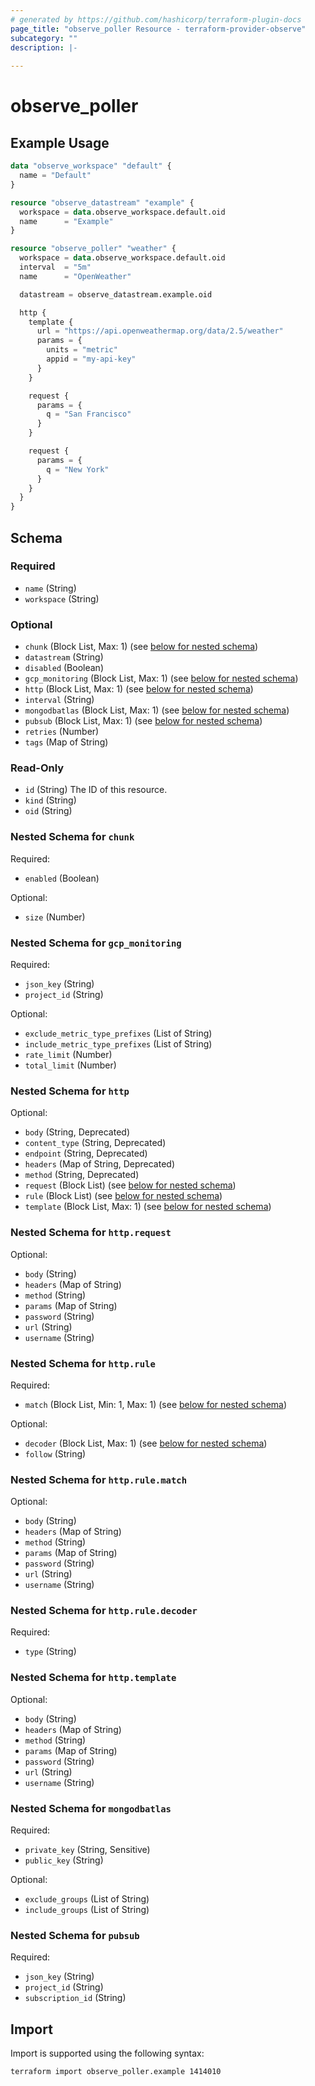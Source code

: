 ```yaml
---
# generated by https://github.com/hashicorp/terraform-plugin-docs
page_title: "observe_poller Resource - terraform-provider-observe"
subcategory: ""
description: |-
  
---
```

# observe_poller


## Example Usage
```terraform
data "observe_workspace" "default" {
  name = "Default"
}

resource "observe_datastream" "example" {
  workspace = data.observe_workspace.default.oid
  name      = "Example"
}

resource "observe_poller" "weather" {
  workspace = data.observe_workspace.default.oid
  interval  = "5m"
  name      = "OpenWeather"

  datastream = observe_datastream.example.oid

  http {
    template {
      url = "https://api.openweathermap.org/data/2.5/weather"
      params = {
        units = "metric"
        appid = "my-api-key"
      }
    }

    request {
      params = {
        q = "San Francisco"
      }
    }

    request {
      params = {
        q = "New York"
      }
    }
  }
}
```
<!-- schema generated by tfplugindocs -->
## Schema

### Required

- `name` (String)
- `workspace` (String)

### Optional

- `chunk` (Block List, Max: 1) (see [below for nested schema](#nestedblock--chunk))
- `datastream` (String)
- `disabled` (Boolean)
- `gcp_monitoring` (Block List, Max: 1) (see [below for nested schema](#nestedblock--gcp_monitoring))
- `http` (Block List, Max: 1) (see [below for nested schema](#nestedblock--http))
- `interval` (String)
- `mongodbatlas` (Block List, Max: 1) (see [below for nested schema](#nestedblock--mongodbatlas))
- `pubsub` (Block List, Max: 1) (see [below for nested schema](#nestedblock--pubsub))
- `retries` (Number)
- `tags` (Map of String)

### Read-Only

- `id` (String) The ID of this resource.
- `kind` (String)
- `oid` (String)

<a id="nestedblock--chunk"></a>
### Nested Schema for `chunk`

Required:

- `enabled` (Boolean)

Optional:

- `size` (Number)


<a id="nestedblock--gcp_monitoring"></a>
### Nested Schema for `gcp_monitoring`

Required:

- `json_key` (String)
- `project_id` (String)

Optional:

- `exclude_metric_type_prefixes` (List of String)
- `include_metric_type_prefixes` (List of String)
- `rate_limit` (Number)
- `total_limit` (Number)


<a id="nestedblock--http"></a>
### Nested Schema for `http`

Optional:

- `body` (String, Deprecated)
- `content_type` (String, Deprecated)
- `endpoint` (String, Deprecated)
- `headers` (Map of String, Deprecated)
- `method` (String, Deprecated)
- `request` (Block List) (see [below for nested schema](#nestedblock--http--request))
- `rule` (Block List) (see [below for nested schema](#nestedblock--http--rule))
- `template` (Block List, Max: 1) (see [below for nested schema](#nestedblock--http--template))

<a id="nestedblock--http--request"></a>
### Nested Schema for `http.request`

Optional:

- `body` (String)
- `headers` (Map of String)
- `method` (String)
- `params` (Map of String)
- `password` (String)
- `url` (String)
- `username` (String)


<a id="nestedblock--http--rule"></a>
### Nested Schema for `http.rule`

Required:

- `match` (Block List, Min: 1, Max: 1) (see [below for nested schema](#nestedblock--http--rule--match))

Optional:

- `decoder` (Block List, Max: 1) (see [below for nested schema](#nestedblock--http--rule--decoder))
- `follow` (String)

<a id="nestedblock--http--rule--match"></a>
### Nested Schema for `http.rule.match`

Optional:

- `body` (String)
- `headers` (Map of String)
- `method` (String)
- `params` (Map of String)
- `password` (String)
- `url` (String)
- `username` (String)


<a id="nestedblock--http--rule--decoder"></a>
### Nested Schema for `http.rule.decoder`

Required:

- `type` (String)



<a id="nestedblock--http--template"></a>
### Nested Schema for `http.template`

Optional:

- `body` (String)
- `headers` (Map of String)
- `method` (String)
- `params` (Map of String)
- `password` (String)
- `url` (String)
- `username` (String)



<a id="nestedblock--mongodbatlas"></a>
### Nested Schema for `mongodbatlas`

Required:

- `private_key` (String, Sensitive)
- `public_key` (String)

Optional:

- `exclude_groups` (List of String)
- `include_groups` (List of String)


<a id="nestedblock--pubsub"></a>
### Nested Schema for `pubsub`

Required:

- `json_key` (String)
- `project_id` (String)
- `subscription_id` (String)
## Import
Import is supported using the following syntax:
```shell
terraform import observe_poller.example 1414010
```
